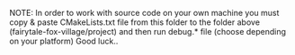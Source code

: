 NOTE: In order to work with source code on your own machine you must copy & paste CMakeLists.txt file from this folder to the folder above (fairytale-fox-village/project) and then run debug.* file (choose depending on your platform)
Good luck..
